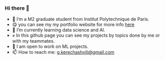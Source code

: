 ### Hi there 👋

- 💬 I’m a M2 graduate student from Institut Polytechnique de Paris.
- 😋 you can see my my portfolio website for more info [here](https://gurokeretcha.github.io/myportfolio/) 
- 🌱 I’m currently learning data science and AI.
- ✊  In this github page you can see my projects by topics done by me or with my teammates.
- 🤝 I am open to work on ML projects.
- 📫 How to reach me: g.kerechashvili@gmail.com


<!--
**gurokeretcha/gurokeretcha** is a ✨ _special_ ✨ repository because its `README.md` (this file) appears on your GitHub profile.

Here are some ideas to get you started:

- 🔭 I’m currently working on ...
- 🌱 I’m currently learning ...
- 👯 I’m looking to collaborate on ...
- 🤔 I’m looking for help with ...
- 💬 Ask me about ...
- 📫 How to reach me: ...
- 😄 Pronouns: ...
- ⚡ Fun fact: ...
-->
